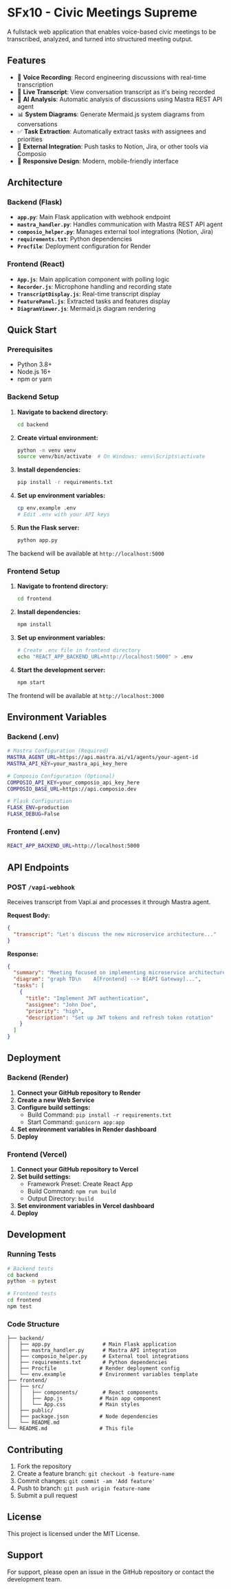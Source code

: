 # SFx10 - Civic Meetings Supreme

A fullstack web application that enables voice-based civic meetings to be transcribed, analyzed, and turned into structured meeting output.

## Features

- 🎤 **Voice Recording**: Record engineering discussions with real-time transcription
- 📝 **Live Transcript**: View conversation transcript as it's being recorded
- 🧠 **AI Analysis**: Automatic analysis of discussions using Mastra REST API agent
- 📊 **System Diagrams**: Generate Mermaid.js system diagrams from conversations
- ✅ **Task Extraction**: Automatically extract tasks with assignees and priorities
- 🔗 **External Integration**: Push tasks to Notion, Jira, or other tools via Composio
- 📱 **Responsive Design**: Modern, mobile-friendly interface

## Architecture

### Backend (Flask)
- **`app.py`**: Main Flask application with webhook endpoint
- **`mastra_handler.py`**: Handles communication with Mastra REST API agent
- **`composio_helper.py`**: Manages external tool integrations (Notion, Jira)
- **`requirements.txt`**: Python dependencies
- **`Procfile`**: Deployment configuration for Render

### Frontend (React)
- **`App.js`**: Main application component with polling logic
- **`Recorder.js`**: Microphone handling and recording state
- **`TranscriptDisplay.js`**: Real-time transcript display
- **`FeaturePanel.js`**: Extracted tasks and features display
- **`DiagramViewer.js`**: Mermaid.js diagram rendering

## Quick Start

### Prerequisites
- Python 3.8+
- Node.js 16+
- npm or yarn

### Backend Setup

1. **Navigate to backend directory:**
   ```bash
   cd backend
   ```

2. **Create virtual environment:**
   ```bash
   python -m venv venv
   source venv/bin/activate  # On Windows: venv\Scripts\activate
   ```

3. **Install dependencies:**
   ```bash
   pip install -r requirements.txt
   ```

4. **Set up environment variables:**
   ```bash
   cp env.example .env
   # Edit .env with your API keys
   ```

5. **Run the Flask server:**
   ```bash
   python app.py
   ```

The backend will be available at `http://localhost:5000`

### Frontend Setup

1. **Navigate to frontend directory:**
   ```bash
   cd frontend
   ```

2. **Install dependencies:**
   ```bash
   npm install
   ```

3. **Set up environment variables:**
   ```bash
   # Create .env file in frontend directory
   echo "REACT_APP_BACKEND_URL=http://localhost:5000" > .env
   ```

4. **Start the development server:**
   ```bash
   npm start
   ```

The frontend will be available at `http://localhost:3000`

## Environment Variables

### Backend (.env)
```bash
# Mastra Configuration (Required)
MASTRA_AGENT_URL=https://api.mastra.ai/v1/agents/your-agent-id
MASTRA_API_KEY=your_mastra_api_key_here

# Composio Configuration (Optional)
COMPOSIO_API_KEY=your_composio_api_key_here
COMPOSIO_BASE_URL=https://api.composio.dev

# Flask Configuration
FLASK_ENV=production
FLASK_DEBUG=False
```

### Frontend (.env)
```bash
REACT_APP_BACKEND_URL=http://localhost:5000
```

## API Endpoints

### POST `/vapi-webhook`
Receives transcript from Vapi.ai and processes it through Mastra agent.

**Request Body:**
```json
{
  "transcript": "Let's discuss the new microservice architecture..."
}
```

**Response:**
```json
{
  "summary": "Meeting focused on implementing microservice architecture...",
  "diagram": "graph TD\n    A[Frontend] --> B[API Gateway]...",
  "tasks": [
    {
      "title": "Implement JWT authentication",
      "assignee": "John Doe",
      "priority": "high",
      "description": "Set up JWT tokens and refresh token rotation"
    }
  ]
}
```

## Deployment

### Backend (Render)

1. **Connect your GitHub repository to Render**
2. **Create a new Web Service**
3. **Configure build settings:**
   - Build Command: `pip install -r requirements.txt`
   - Start Command: `gunicorn app:app`
4. **Set environment variables in Render dashboard**
5. **Deploy**

### Frontend (Vercel)

1. **Connect your GitHub repository to Vercel**
2. **Set build settings:**
   - Framework Preset: Create React App
   - Build Command: `npm run build`
   - Output Directory: `build`
3. **Set environment variables in Vercel dashboard**
4. **Deploy**

## Development

### Running Tests
```bash
# Backend tests
cd backend
python -m pytest

# Frontend tests
cd frontend
npm test
```

### Code Structure
```
├── backend/
│   ├── app.py                 # Main Flask application
│   ├── mastra_handler.py      # Mastra API integration
│   ├── composio_helper.py     # External tool integrations
│   ├── requirements.txt       # Python dependencies
│   ├── Procfile              # Render deployment config
│   └── env.example           # Environment variables template
├── frontend/
│   ├── src/
│   │   ├── components/        # React components
│   │   ├── App.js            # Main app component
│   │   └── App.css           # Main styles
│   ├── public/
│   ├── package.json          # Node dependencies
│   └── README.md
└── README.md                 # This file
```

## Contributing

1. Fork the repository
2. Create a feature branch: `git checkout -b feature-name`
3. Commit changes: `git commit -am 'Add feature'`
4. Push to branch: `git push origin feature-name`
5. Submit a pull request

## License

This project is licensed under the MIT License.

## Support

For support, please open an issue in the GitHub repository or contact the development team. 